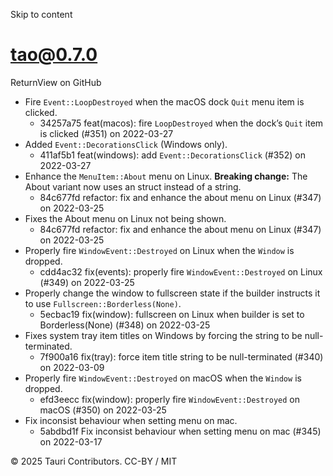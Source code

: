 Skip to content
# tao@0.7.0
ReturnView on GitHub
  * Fire `Event::LoopDestroyed` when the macOS dock `Quit` menu item is clicked. 
    * 34257a75 feat(macos): fire `LoopDestroyed` when the dock’s `Quit` item is clicked (#351) on 2022-03-27
  * Added `Event::DecorationsClick` (Windows only). 
    * 411af5b1 feat(windows): add `Event::DecorationsClick` (#352) on 2022-03-27
  * Enhance the `MenuItem::About` menu on Linux. **Breaking change:** The About variant now uses an struct instead of a string. 
    * 84c677fd refactor: fix and enhance the about menu on Linux (#347) on 2022-03-25
  * Fixes the About menu on Linux not being shown. 
    * 84c677fd refactor: fix and enhance the about menu on Linux (#347) on 2022-03-25
  * Properly fire `WindowEvent::Destroyed` on Linux when the `Window` is dropped. 
    * cdd4ac32 fix(events): properly fire `WindowEvent::Destroyed` on Linux (#349) on 2022-03-25
  * Properly change the window to fullscreen state if the builder instructs it to use `Fullscreen::Borderless(None)`. 
    * 5ecbac19 fix(window): fullscreen on Linux when builder is set to Borderless(None) (#348) on 2022-03-25
  * Fixes system tray item titles on Windows by forcing the string to be null-terminated. 
    * 7f900a16 fix(tray): force item title string to be null-terminated (#340) on 2022-03-09
  * Properly fire `WindowEvent::Destroyed` on macOS when the `Window` is dropped. 
    * efd3eecc fix(window): properly fire `WindowEvent::Destroyed` on macOS (#350) on 2022-03-25
  * Fix inconsist behaviour when setting menu on mac. 
    * 5abdbd1f Fix inconsist behaviour when setting menu on mac (#345) on 2022-03-17


© 2025 Tauri Contributors. CC-BY / MIT
